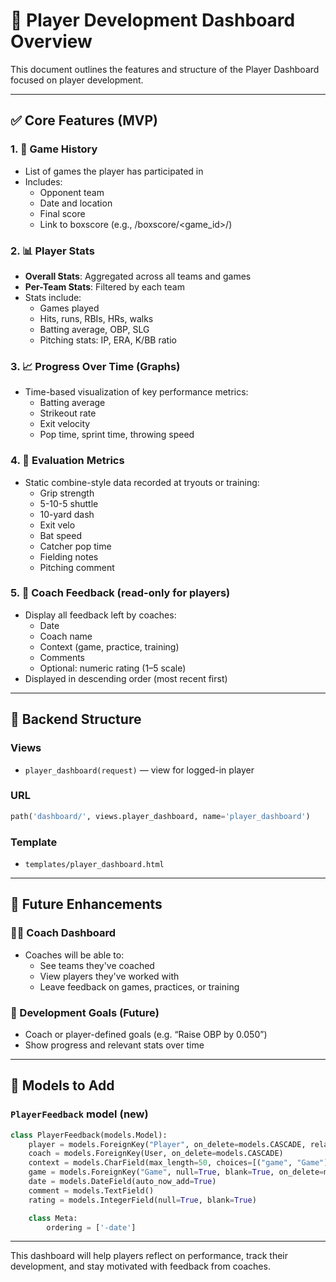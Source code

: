 
# 🧠 Player Development Dashboard Overview

This document outlines the features and structure of the Player Dashboard focused on player development.

---

## ✅ Core Features (MVP)

### 1. 📅 Game History
- List of games the player has participated in
- Includes:
  - Opponent team
  - Date and location
  - Final score
  - Link to boxscore (e.g., /boxscore/<game_id>/)

### 2. 📊 Player Stats
- **Overall Stats**: Aggregated across all teams and games
- **Per-Team Stats**: Filtered by each team
- Stats include:
  - Games played
  - Hits, runs, RBIs, HRs, walks
  - Batting average, OBP, SLG
  - Pitching stats: IP, ERA, K/BB ratio

### 3. 📈 Progress Over Time (Graphs)
- Time-based visualization of key performance metrics:
  - Batting average
  - Strikeout rate
  - Exit velocity
  - Pop time, sprint time, throwing speed

### 4. 🧪 Evaluation Metrics
- Static combine-style data recorded at tryouts or training:
  - Grip strength
  - 5-10-5 shuttle
  - 10-yard dash
  - Exit velo
  - Bat speed
  - Catcher pop time
  - Fielding notes
  - Pitching comment

### 5. 📝 Coach Feedback (read-only for players)
- Display all feedback left by coaches:
  - Date
  - Coach name
  - Context (game, practice, training)
  - Comments
  - Optional: numeric rating (1–5 scale)
- Displayed in descending order (most recent first)

---

## 🧱 Backend Structure

### Views
- `player_dashboard(request)` — view for logged-in player

### URL
```python
path('dashboard/', views.player_dashboard, name='player_dashboard')
```

### Template
- `templates/player_dashboard.html`

---

## 🔮 Future Enhancements

### 🧑‍🏫 Coach Dashboard
- Coaches will be able to:
  - See teams they've coached
  - View players they've worked with
  - Leave feedback on games, practices, or training

### 🧭 Development Goals (Future)
- Coach or player-defined goals (e.g. “Raise OBP by 0.050”)
- Show progress and relevant stats over time

---

## 🧰 Models to Add

### `PlayerFeedback` model (new)
```python
class PlayerFeedback(models.Model):
    player = models.ForeignKey("Player", on_delete=models.CASCADE, related_name="feedback")
    coach = models.ForeignKey(User, on_delete=models.CASCADE)
    context = models.CharField(max_length=50, choices=[("game", "Game"), ("practice", "Practice"), ("training", "Training")])
    game = models.ForeignKey("Game", null=True, blank=True, on_delete=models.SET_NULL)
    date = models.DateField(auto_now_add=True)
    comment = models.TextField()
    rating = models.IntegerField(null=True, blank=True)

    class Meta:
        ordering = ['-date']
```

---

This dashboard will help players reflect on performance, track their development, and stay motivated with feedback from coaches.
